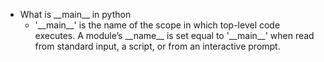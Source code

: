* What is \_\_main\_\_ in python
  * '\_\_main\_\_' is the name of the scope in which top-level code executes. A module’s \_\_name\_\_ is set equal to '\_\_main\_\_' when read from standard input, a script, or from an interactive prompt.
